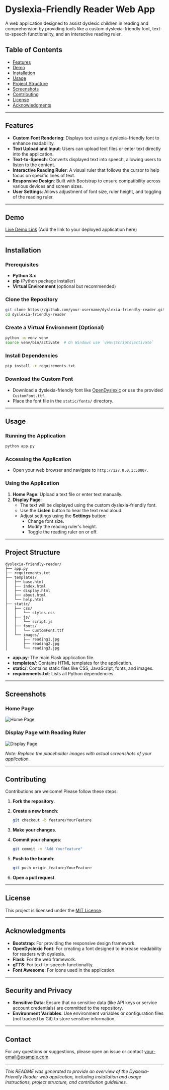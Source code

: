 # Dyslexia-Friendly Reader Web App

A web application designed to assist dyslexic children in reading and comprehension by providing tools like a custom dyslexia-friendly font, text-to-speech functionality, and an interactive reading ruler.

## Table of Contents

- [Features](#features)
- [Demo](#demo)
- [Installation](#installation)
- [Usage](#usage)
- [Project Structure](#project-structure)
- [Screenshots](#screenshots)
- [Contributing](#contributing)
- [License](#license)
- [Acknowledgments](#acknowledgments)

---

## Features

- **Custom Font Rendering**: Displays text using a dyslexia-friendly font to enhance readability.
- **Text Upload and Input**: Users can upload text files or enter text directly into the application.
- **Text-to-Speech**: Converts displayed text into speech, allowing users to listen to the content.
- **Interactive Reading Ruler**: A visual ruler that follows the cursor to help focus on specific lines of text.
- **Responsive Design**: Built with Bootstrap to ensure compatibility across various devices and screen sizes.
- **User Settings**: Allows adjustment of font size, ruler height, and toggling of the reading ruler.

---

## Demo

[Live Demo Link](#) (Add the link to your deployed application here)

---

## Installation

### Prerequisites

- **Python 3.x**
- **pip** (Python package installer)
- **Virtual Environment** (optional but recommended)

### Clone the Repository

```bash
git clone https://github.com/your-username/dyslexia-friendly-reader.git
cd dyslexia-friendly-reader
```

### Create a Virtual Environment (Optional)

```bash
python -m venv venv
source venv/bin/activate  # On Windows use `venv\Scripts\activate`
```

### Install Dependencies

```bash
pip install -r requirements.txt
```

### Download the Custom Font

- Download a dyslexia-friendly font like [OpenDyslexic](https://opendyslexic.org/) or use the provided `CustomFont.ttf`.
- Place the font file in the `static/fonts/` directory.

---

## Usage

### Running the Application

```bash
python app.py
```

### Accessing the Application

- Open your web browser and navigate to `http://127.0.0.1:5000/`.

### Using the Application

1. **Home Page**: Upload a text file or enter text manually.
2. **Display Page**:
   - The text will be displayed using the custom dyslexia-friendly font.
   - Use the **Listen** button to hear the text read aloud.
   - Adjust settings using the **Settings** button:
     - Change font size.
     - Modify the reading ruler's height.
     - Toggle the reading ruler on or off.

---

## Project Structure

```
dyslexia-friendly-reader/
├── app.py
├── requirements.txt
├── templates/
│   ├── base.html
│   ├── index.html
│   ├── display.html
│   ├── about.html
│   └── help.html
├── static/
│   ├── css/
│   │   └── styles.css
│   ├── js/
│   │   └── script.js
│   ├── fonts/
│   │   └── CustomFont.ttf
│   └── images/
│       ├── reading1.jpg
│       ├── reading2.jpg
│       └── reading3.jpg
```

- **app.py**: The main Flask application file.
- **templates/**: Contains HTML templates for the application.
- **static/**: Contains static files like CSS, JavaScript, fonts, and images.
- **requirements.txt**: Lists all Python dependencies.

---

## Screenshots

### Home Page

![Home Page](static/images/screenshot_home.png)

### Display Page with Reading Ruler

![Display Page](static/images/screenshot_display.png)

*Note: Replace the placeholder images with actual screenshots of your application.*

---

## Contributing

Contributions are welcome! Please follow these steps:

1. **Fork the repository**.
2. **Create a new branch**:

   ```bash
   git checkout -b feature/YourFeature
   ```

3. **Make your changes**.
4. **Commit your changes**:

   ```bash
   git commit -m "Add YourFeature"
   ```

5. **Push to the branch**:

   ```bash
   git push origin feature/YourFeature
   ```

6. **Open a pull request**.

---

## License

This project is licensed under the [MIT License](LICENSE).

---

## Acknowledgments

- **Bootstrap**: For providing the responsive design framework.
- **OpenDyslexic Font**: For creating a font designed to increase readability for readers with dyslexia.
- **Flask**: For the web framework.
- **gTTS**: For text-to-speech functionality.
- **Font Awesome**: For icons used in the application.

---

## Security and Privacy

- **Sensitive Data**: Ensure that no sensitive data (like API keys or service account credentials) are committed to the repository.
- **Environment Variables**: Use environment variables or configuration files (not tracked by Git) to store sensitive information.

---

## Contact

For any questions or suggestions, please open an issue or contact [your-email@example.com](mailto:your-email@example.com).

---

*This README was generated to provide an overview of the Dyslexia-Friendly Reader web application, including installation and usage instructions, project structure, and contribution guidelines.*
